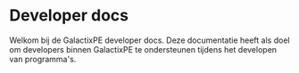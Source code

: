 # Developer docs

Welkom bij de GalactixPE developer docs. Deze documentatie heeft als doel om developers binnen GalactixPE te ondersteunen
tijdens het developen van programma's.